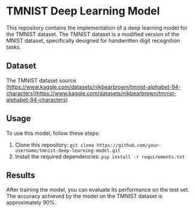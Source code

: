 # TMNIST Deep Learning Model

This repository contains the implementation of a deep learning model for the TMNIST dataset. The TMNIST dataset is a modified version of the MNIST dataset, specifically designed for handwritten digit recognition tasks.

## Dataset

The TMNIST dataset source [https://www.kaggle.com/datasets/nikbearbrown/tmnist-alphabet-94-characters](https://www.kaggle.com/datasets/nikbearbrown/tmnist-alphabet-94-characters)

## Usage

To use this model, follow these steps:

1. Clone this repository: `git clone https://github.com/your-username/tmnist-deep-learning-model.git`
2. Install the required dependencies: `pip install -r requirements.txt`


## Results

After training the model, you can evaluate its performance on the test set. The accuracy achieved by the model on the TMNIST dataset is approximately 90%.

